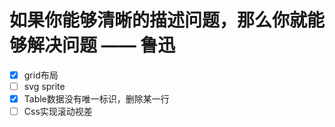 

如果你能够清晰的描述问题，那么你就能够解决问题 —— 鲁迅
==


- [X] grid布局
- [ ] svg  sprite
- [x] Table数据没有唯一标识，删除某一行
- [ ] Css实现滚动视差